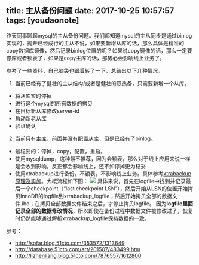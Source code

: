 
title: 主从备份问题
date: 2017-10-25 10:57:57
tags: [youdaonote]
---

昨天同事聊起mysql的主从备份问题。我们都知道mysql的主从同步是通过binlog实现的，抛开已经成行的主从不说，如果要新增从库的话，那么具体是精准的copy数据库镜像，然后记录binlog位置的呢？如果说copy镜像的话，那么一定要停库或者锁表了，如果是copy主库的话，那势必会影响线上业务了。


参考了一些资料，自己脑袋也跟着转了一下，总结出以下几种情况。


1. 当前已经有了健壮的主从结构/或者是健壮的双热备，只需要新增一个从库。
- 将从库暂时停掉
- 进行这个mysql的所有数据的拷贝
- 在目标新从库修改server-id
- 启动新老从库
- 验证确认
2. 当前只有主库，前面并没有配置从库，但是已经有了binlog。
- 最稳妥的：停掉，copy，配置，重启。
- 使用mysqldump，这种最不推荐，因为会锁表，那么对于线上应用来说一样是会收到影响。反正都会影响线上，还不如停掉更为稳妥
- 使用xtrabackup进行备份，不锁表，不影响线上业务。具体参考[xtrabackup原理及实施](http://sofar.blog.51cto.com/353572/1313649)。大概流程如下图：
![](C:\Users\will\Pictures\xtrabakcup.png)
具体来说，首先在logfile中找到并记录最后一个checkpoint（“last checkpoint LSN”），然后开始从LSN的位置开始拷贝InnoDB的logfile到xtrabackup_logfile；然后开始拷贝全部的数据文件.ibd；在拷贝全部数据文件结束之后，才停止拷贝logfile。
因为**logfile里面记录全部的数据修改情况**，所以即使在备份过程中数据文件被修改过了，恢复时仍然能够通过解析xtrabackup_logfile保持数据的一致。


参考：
- http://sofar.blog.51cto.com/353572/1313649
- http://database.51cto.com/art/201507/483499.htm
- http://lizhenliang.blog.51cto.com/7876557/1612800
